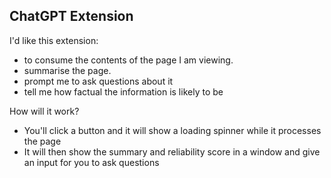 ## ChatGPT Extension

I'd like this extension:

- to consume the contents of the page I am viewing.
- summarise the page.
- prompt me to ask questions about it
- tell me how factual the information is likely to be

How will it work?

- You'll click a button and it will show a loading spinner while it processes the page
- It will then show the summary and reliability score in a window and give an input for you to ask questions